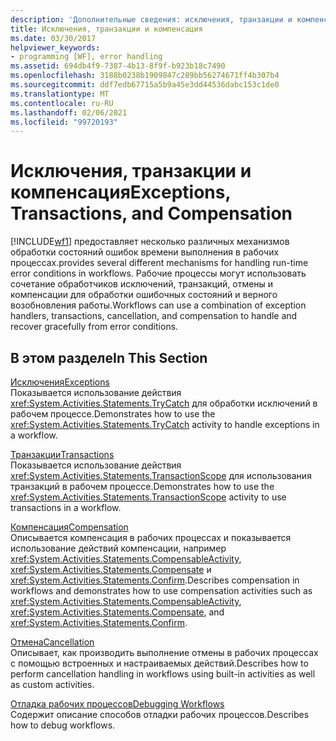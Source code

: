 ```yaml
---
description: 'Дополнительные сведения: исключения, транзакции и компенсация'
title: Исключения, транзакции и компенсация
ms.date: 03/30/2017
helpviewer_keywords:
- programming [WF], error handling
ms.assetid: 694db4f9-7387-4b13-8f9f-b923b18c7490
ms.openlocfilehash: 3188b0238b1909847c289bb56274671ff4b307b4
ms.sourcegitcommit: ddf7edb67715a5b9a45e3dd44536dabc153c1de0
ms.translationtype: MT
ms.contentlocale: ru-RU
ms.lasthandoff: 02/06/2021
ms.locfileid: "99720193"
---
```

# <a name="exceptions-transactions-and-compensation"></a><span data-ttu-id="8b1cb-103">Исключения, транзакции и компенсация</span><span class="sxs-lookup"><span data-stu-id="8b1cb-103">Exceptions, Transactions, and Compensation</span></span>

[!INCLUDE[wf1](../../../includes/wf1-md.md)] <span data-ttu-id="8b1cb-104">предоставляет несколько различных механизмов обработки состояний ошибок времени выполнения в рабочих процессах.</span><span class="sxs-lookup"><span data-stu-id="8b1cb-104">provides several different mechanisms for handling run-time error conditions in workflows.</span></span> <span data-ttu-id="8b1cb-105">Рабочие процессы могут использовать сочетание обработчиков исключений, транзакций, отмены и компенсации для обработки ошибочных состояний и верного возобновления работы.</span><span class="sxs-lookup"><span data-stu-id="8b1cb-105">Workflows can use a combination of exception handlers, transactions, cancellation, and compensation to handle and recover gracefully from error conditions.</span></span>  
  
## <a name="in-this-section"></a><span data-ttu-id="8b1cb-106">В этом разделе</span><span class="sxs-lookup"><span data-stu-id="8b1cb-106">In This Section</span></span>  

 [<span data-ttu-id="8b1cb-107">Исключения</span><span class="sxs-lookup"><span data-stu-id="8b1cb-107">Exceptions</span></span>](exceptions.md)  
 <span data-ttu-id="8b1cb-108">Показывается использование действия <xref:System.Activities.Statements.TryCatch> для обработки исключений в рабочем процессе.</span><span class="sxs-lookup"><span data-stu-id="8b1cb-108">Demonstrates how to use the <xref:System.Activities.Statements.TryCatch> activity to handle exceptions in a workflow.</span></span>  
  
 [<span data-ttu-id="8b1cb-109">Транзакции</span><span class="sxs-lookup"><span data-stu-id="8b1cb-109">Transactions</span></span>](workflow-transactions.md)  
 <span data-ttu-id="8b1cb-110">Показывается использование действия <xref:System.Activities.Statements.TransactionScope> для использования транзакций в рабочем процессе.</span><span class="sxs-lookup"><span data-stu-id="8b1cb-110">Demonstrates how to use the <xref:System.Activities.Statements.TransactionScope> activity to use transactions in a workflow.</span></span>  
  
 [<span data-ttu-id="8b1cb-111">Компенсация</span><span class="sxs-lookup"><span data-stu-id="8b1cb-111">Compensation</span></span>](compensation.md)  
 <span data-ttu-id="8b1cb-112">Описывается компенсация в рабочих процессах и показывается использование действий компенсации, например <xref:System.Activities.Statements.CompensableActivity>, <xref:System.Activities.Statements.Compensate> и <xref:System.Activities.Statements.Confirm>.</span><span class="sxs-lookup"><span data-stu-id="8b1cb-112">Describes compensation in workflows and demonstrates how to use compensation activities such as <xref:System.Activities.Statements.CompensableActivity>, <xref:System.Activities.Statements.Compensate>, and <xref:System.Activities.Statements.Confirm>.</span></span>  
  
 [<span data-ttu-id="8b1cb-113">Отмена</span><span class="sxs-lookup"><span data-stu-id="8b1cb-113">Cancellation</span></span>](modeling-cancellation-behavior-in-workflows.md)  
 <span data-ttu-id="8b1cb-114">Описывает, как производить выполнение отмены в рабочих процессах с помощью встроенных и настраиваемых действий.</span><span class="sxs-lookup"><span data-stu-id="8b1cb-114">Describes how to perform cancellation handling in workflows using built-in activities as well as custom activities.</span></span>  
  
 [<span data-ttu-id="8b1cb-115">Отладка рабочих процессов</span><span class="sxs-lookup"><span data-stu-id="8b1cb-115">Debugging Workflows</span></span>](debugging-workflows.md)  
 <span data-ttu-id="8b1cb-116">Содержит описание способов отладки рабочих процессов.</span><span class="sxs-lookup"><span data-stu-id="8b1cb-116">Describes how to debug workflows.</span></span>

